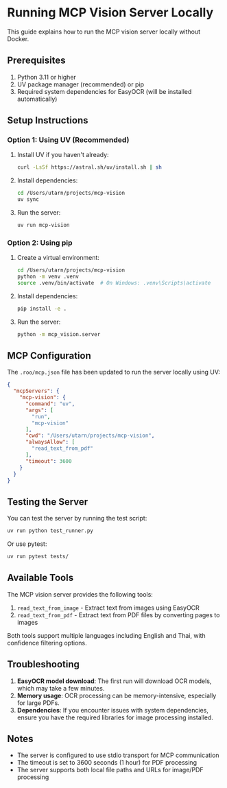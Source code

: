 # Running MCP Vision Server Locally

This guide explains how to run the MCP vision server locally without Docker.

## Prerequisites

1. Python 3.11 or higher
2. UV package manager (recommended) or pip
3. Required system dependencies for EasyOCR (will be installed automatically)

## Setup Instructions

### Option 1: Using UV (Recommended)

1. Install UV if you haven't already:
   ```bash
   curl -LsSf https://astral.sh/uv/install.sh | sh
   ```

2. Install dependencies:
   ```bash
   cd /Users/utarn/projects/mcp-vision
   uv sync
   ```

3. Run the server:
   ```bash
   uv run mcp-vision
   ```

### Option 2: Using pip

1. Create a virtual environment:
   ```bash
   cd /Users/utarn/projects/mcp-vision
   python -m venv .venv
   source .venv/bin/activate  # On Windows: .venv\Scripts\activate
   ```

2. Install dependencies:
   ```bash
   pip install -e .
   ```

3. Run the server:
   ```bash
   python -m mcp_vision.server
   ```

## MCP Configuration

The `.roo/mcp.json` file has been updated to run the server locally using UV:

```json
{
  "mcpServers": {
    "mcp-vision": {
      "command": "uv",
      "args": [
        "run",
        "mcp-vision"
      ],
      "cwd": "/Users/utarn/projects/mcp-vision",
      "alwaysAllow": [
        "read_text_from_pdf"
      ],
      "timeout": 3600
    }
  }
}
```

## Testing the Server

You can test the server by running the test script:

```bash
uv run python test_runner.py
```

Or use pytest:

```bash
uv run pytest tests/
```

## Available Tools

The MCP vision server provides the following tools:

1. `read_text_from_image` - Extract text from images using EasyOCR
2. `read_text_from_pdf` - Extract text from PDF files by converting pages to images

Both tools support multiple languages including English and Thai, with confidence filtering options.

## Troubleshooting

1. **EasyOCR model download**: The first run will download OCR models, which may take a few minutes.
2. **Memory usage**: OCR processing can be memory-intensive, especially for large PDFs.
3. **Dependencies**: If you encounter issues with system dependencies, ensure you have the required libraries for image processing installed.

## Notes

- The server is configured to use stdio transport for MCP communication
- The timeout is set to 3600 seconds (1 hour) for PDF processing
- The server supports both local file paths and URLs for image/PDF processing